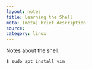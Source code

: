 ```yaml
---
layout: notes
title: Learning the Shell
meta: (meta) brief description
source: 
category: linux
---
```


Notes about the shell.

```shell
$ sudo apt install vim
```